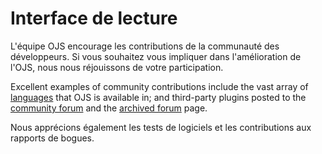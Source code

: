 # Interface de lecture

L'équipe OJS encourage les contributions de la communauté des développeurs. Si vous souhaitez vous impliquer dans l'amélioration de l'OJS, nous nous réjouissons de votre participation.

Excellent examples of community contributions include the vast array of [languages](https://pkp.sfu.ca/wiki/index.php?title=Translating_OxS#OJS_Languages) that OJS is available in; and third-party plugins posted to the [community forum](https://forum.pkp.sfu.ca/) and the [archived forum](https://pkp.sfu.ca/support/forum/viewforum.php?f=28) page.

Nous apprécions également les tests de logiciels et les contributions aux rapports de bogues.
